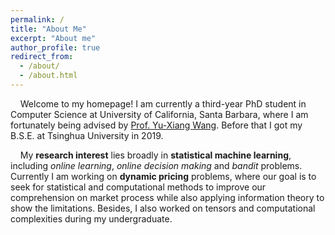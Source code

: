 ```yaml
---
permalink: /
title: "About Me"
excerpt: "About me"
author_profile: true
redirect_from: 
  - /about/
  - /about.html
---
```


&nbsp; &nbsp;  Welcome to my homepage! I am currently a third-year PhD student in Computer Science at University of California, Santa Barbara, where I am fortunately being advised by [Prof. Yu-Xiang Wang](https://sites.cs.ucsb.edu/~yuxiangw/). Before that I got my B.S.E. at Tsinghua University in 2019.

<!--, where I am fortunately being advised by [Prof. Yu-Xiang Wang](https://sites.cs.ucsb.edu/~yuxiangw/) and [Prof. Zheng Zhang](https://www.ece.ucsb.edu/~zhengzhang/).   Before that I was with the Department of Precision Instrument and the Brain-inspired Computing Center in Tsinghua University and had the pleasure of being advised by [Prof. Guoqi Li](http://faculty.dpi.tsinghua.edu.cn/liguoqi.html).<br>

 &nbsp; &nbsp; I have a variety of **research interests**, including: dynamic pricing, multi-armed/contextual bandits, tensor networks, computational complexity, etc. My current work is a combination of pricing and bandits problem. -->

<!-- &nbsp; &nbsp; My current **research interest** is dynamic pricing. My goal is to seek for statistical and computational methods to improve our comprehension on market process while also applying information theory to show the limitations. During my undergraduate, I spent some time on tensors and computational complexity. -->

&nbsp; &nbsp; My **research interest** lies broadly in **statistical machine learning**, including *online learning*, *online decision making* and *bandit* problems. Currently I am working on **dynamic pricing** problems, where our goal is to seek for statistical and computational methods to improve our comprehension on market process while also applying information theory to show the limitations. Besides, I also worked on tensors and computational complexities during my undergraduate.

